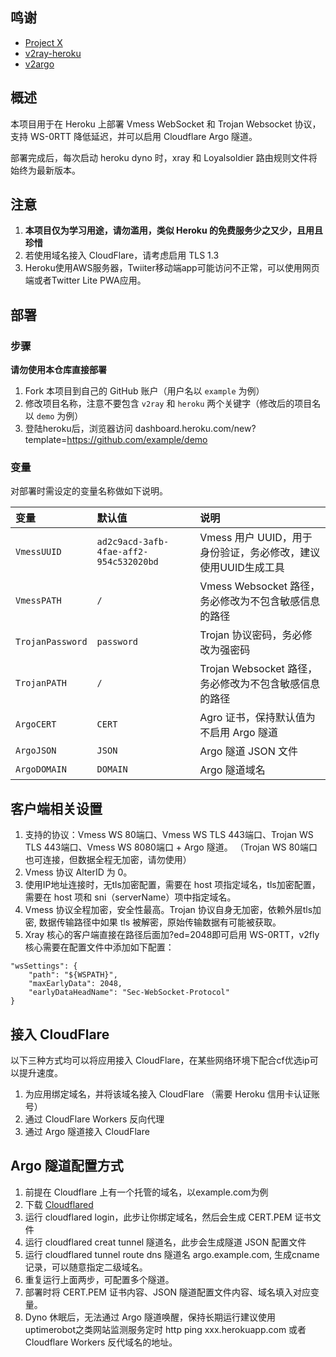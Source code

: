 ## 鸣谢

- [Project X](https://github.com/XTLS/Xray-core)
- [v2ray-heroku](https://github.com/bclswl0827/v2ray-heroku)
- [v2argo](https://github.com/funnymdzz/v2argo)

## 概述

本项目用于在 Heroku 上部署 Vmess WebSocket 和 Trojan Websocket 协议，支持 WS-0RTT 降低延迟，并可以启用 Cloudflare Argo 隧道。

部署完成后，每次启动 heroku dyno 时，xray 和 Loyalsoldier 路由规则文件将始终为最新版本。

## 注意

 1. **本项目仅为学习用途，请勿滥用，类似 Heroku 的免费服务少之又少，且用且珍惜**
 2. 若使用域名接入 CloudFlare，请考虑启用 TLS 1.3
 3. Heroku使用AWS服务器，Twiiter移动端app可能访问不正常，可以使用网页端或者Twitter Lite PWA应用。

## 部署

### 步骤

**请勿使用本仓库直接部署**

 1. Fork 本项目到自己的 GitHub 账户（用户名以 `example` 为例）
 2. 修改项目名称，注意不要包含 `v2ray` 和 `heroku` 两个关键字（修改后的项目名以 `demo` 为例）
 3. 登陆heroku后，浏览器访问 dashboard.heroku.com/new?template=https://github.com/example/demo

### 变量

对部署时需设定的变量名称做如下说明。

| 变量 | 默认值 | 说明 |
| :--- | :--- | :--- |
| `VmessUUID` | `ad2c9acd-3afb-4fae-aff2-954c532020bd` | Vmess 用户 UUID，用于身份验证，务必修改，建议使用UUID生成工具 |
| `VmessPATH` | `/` | Vmess Websocket 路径，务必修改为不包含敏感信息的路径 |
| `TrojanPassword` | `password` | Trojan 协议密码，务必修改为强密码 |
| `TrojanPATH` | `/` | Trojan Websocket 路径，务必修改为不包含敏感信息的路径 |
| `ArgoCERT` | `CERT` | Agro 证书，保持默认值为不启用 Argo 隧道 |
| `ArgoJSON` | `JSON` | Argo 隧道 JSON 文件 |
| `ArgoDOMAIN` | `DOMAIN` | Argo 隧道域名 |

## 客户端相关设置

 1. 支持的协议：Vmess WS 80端口、Vmess WS TLS 443端口、Trojan WS TLS 443端口、Vmess WS 8080端口 + Argo 隧道。
    （Trojan WS 80端口也可连接，但数据全程无加密，请勿使用）
 2. Vmess 协议 AlterID 为 0。
 3. 使用IP地址连接时，无tls加密配置，需要在 host 项指定域名，tls加密配置，需要在 host 项和 sni（serverName）项中指定域名。
 4. Vmess 协议全程加密，安全性最高。Trojan 协议自身无加密，依赖外层tls加密, 数据传输路径中如果 tls 被解密，原始传输数据有可能被获取。
 5. Xray 核心的客户端直接在路径后面加?ed=2048即可启用 WS-0RTT，v2fly 核心需要在配置文件中添加如下配置：

```
"wsSettings": {
    "path": "${WSPATH}",
    "maxEarlyData": 2048,
    "earlyDataHeadName": "Sec-WebSocket-Protocol"
}
```

## 接入 CloudFlare

以下三种方式均可以将应用接入 CloudFlare，在某些网络环境下配合cf优选ip可以提升速度。

 1. 为应用绑定域名，并将该域名接入 CloudFlare （需要 Heroku 信用卡认证账号）
 2. 通过 CloudFlare Workers 反向代理
 3. 通过 Argo 隧道接入 CloudFlare

## Argo 隧道配置方式

 1. 前提在 Cloudflare 上有一个托管的域名，以example.com为例
 2. 下载 [Cloudflared](https://github.com/cloudflare/cloudflared/releases)
 3. 运行 cloudflared login，此步让你绑定域名，然后会生成 CERT.PEM 证书文件
 4. 运行 cloudflared creat tunnel 隧道名，此步会生成隧道 JSON 配置文件
 5. 运行 cloudflared tunnel route dns 隧道名 argo.example.com, 生成cname记录，可以随意指定二级域名。
 6. 重复运行上面两步，可配置多个隧道。
 7. 部署时将 CERT.PEM 证书内容、JSON 隧道配置文件内容、域名填入对应变量。
 8. Dyno 休眠后，无法通过 Argo 隧道唤醒，保持长期运行建议使用uptimerobot之类网站监测服务定时 http ping xxx.herokuapp.com 或者 Cloudflare Workers 反代域名的地址。
